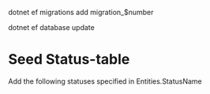 ﻿dotnet ef migrations add migration_$number

dotnet ef database update

# Seed Status-table
Add the following statuses specified in Entities.StatusName
